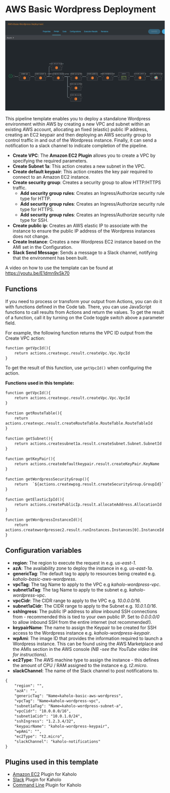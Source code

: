 # AWS Basic Wordpress Deployment

![AWS-Basic-Wordpress-Deployment](/images/aws-basic-wordpress-deployment.png)

This pipeline template enables you to deploy a standalone Wordpress environment within AWS by creating a new VPC and subnet within an existing AWS account, allocating an fixed (elastic) public IP address, creating an EC2 keypair and then deploying an AWS security group to control traffic in and out of the Wordpress instance. Finally, it can send a notification to a slack channel to indicate completion of the pipeline.

* **Create VPC**: The **Amazon EC2 Plugin** allows you to create a VPC by specifying the required parameters.
* **Create Subnet 1a**: This action creates a new subnet in the VPC.
* **Create default keypair**: This action creates the key pair required to connect to an Amazon EC2 instance.
* **Create security group**: Creates a security group to allow HTTP/HTTPS traffic.
    * **Add security group rules**: Creates an Ingress/Authorize security rule type for HTTP.
    * **Add security group rules**: Creates an Ingress/Authorize security rule type for HTTPS.
    * **Add security group rules**: Creates an Ingress/Authorize security rule type for SSH.
* **Create public ip**: Creates an AWS elastic IP to associate with the instance to ensure the public IP address of the Wordpress instances does not change.
* **Create Instance**: Creates a new Wordpress EC2 instance based on the AMI set in the Configuration.
* **Slack Send Message**: Sends a message to a Slack channel, notifying that the environment has been built.

A video on how to use the template can be found at https://youtu.be/E1dmn9xSk70

## Functions

If you need to process or transform your output from Actions, you can do it with functions defined in the Code tab. There, you can use JavaScript functions to call results from Actions and return the values. To get the result of a function, call it by turning on the Code toggle switch above a parameter field.

For example, the following function returns the VPC ID output from the Create VPC action:
```
function getVpcId(){
    return actions.createvpc.result.createVpc.Vpc.VpcId
}
```

To get the result of this function, use ```getVpcId()``` when configuring the action. 

**Functions used in this template:**

```
function getVpcId(){
    return actions.createvpc.result.createVpc.Vpc.VpcId
}

function getRouteTable(){
    return actions.createvpc.result.createRouteTable.RouteTable.RouteTableId
}

function getSubnet(){
    return actions.createsubnet1a.result.createSubnet.Subnet.SubnetId
}

function getKeyPair(){
    return actions.createdefaultkeypair.result.createKeyPair.KeyName
}

function getWordpressSecurityGroup(){
    return  `${actions.createwpsg.result.createSecurityGroup.GroupId}`
}

function getElasticIpId(){
    return actions.createPublicIp.result.allocateAddress.AllocationId
}

function getWordpressInstanceId(){
    return actions.createwordpressec2.result.runInstances.Instances[0].InstanceId
}
```

## Configuration variables

* **region**: The region to execute the request in e.g. _us-east-1_.
* **azA**: The availability zone to deploy the instance in e.g. _us-east-1a_.
* **genericTag**: The default tag to apply to resources being created e.g. _kaholo-basic-aws-wordpress_.
* **vpcTag**: The tag Name to apply to the VPC e.g _kaholo-wordpress-vpc_.
* **subnet1aTag**: The tag Name to apply to the subnet e.g. _kaholo-wordpress-vpc_.
* **vpcCidr**: The CIDR range to apply to the VPC e.g. _10.0.0.0/16_.
* **subnet1aCidr**: The CIDR range to apply to the Subnet e.g. _10.0.1.0/16_.
* **sshIngress**: The public IP address to allow inbound SSH connections from - recommended this is tied to your own public IP. Set to _0.0.0.0/0_ to allow inbound SSH from the entire internet (not recommended!).
* **keypairName**: The name to assign the Keypair to be created for SSH access to the Wordpress instance e.g. _kaholo-wordpress-keypair_.
* **wpAmi**: The image ID that provides the information required to launch a Wordpress instance. This can be found using the AWS Marketplace and the AMIs section in the AWS console _(NB -see the YouTube video link for instructions)_.
* **ec2Type**: The AWS machine type to assign the instance - this defines the amount of CPU / RAM assigned to the instance e.g. _t2.micro_.
* **slackChannel**: The name of the Slack channel to post notifications to. 

```
{
    "region": "",
    "azA": "",
    "genericTag": "Name=kaholo-basic-aws-wordpress",
    "vpcTag": "Name=kaholo-wordpress-vpc",
    "subnet1aTag": "Name=kaholo-wordpress-subnet-a",
    "vpcCidr": "10.0.0.0/16",
    "subnet1aCidr": "10.0.1.0/24",
    "sshIngress": "1.2.3.4/32",
    "keypairName": "kaholo-wordpress-keypair",
    "wpAmi": "",
    "ec2Type": "t2.micro",
    "slackChannel": "kaholo-notifications"
}
```
## Plugins used in this template

* [Amazon EC2](https://github.com/Kaholo/kaholo-plugin-amazon-ec2) Plugin for Kaholo
* [Slack](https://github.com/Kaholo/kaholo-plugin-slack) Plugin for Kaholo
* [Command Line](https://github.com/Kaholo/kaholo-plugin-cmd) Plugin for Kaholo